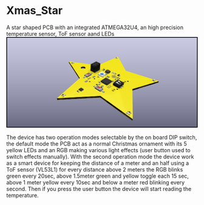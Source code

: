 # Xmas_Star
A star shaped PCB with an integrated ATMEGA32U4, an high precision temperature sensor, ToF sensor aand LEDs
![plot](https://github.com/SalmoF/Xmas_Star/blob/main/Christmas%20pcb.png)

The device has two operation modes selectable by the on board DIP switch, the default mode the PCB act as a normal
Christmas ornament with its 5 yellow LEDs and an RGB making various light effects (user button used to switch effects manually).
With the second operation mode the device work as a smart device for keeping the distance of a meter and an half 
using a ToF sensor (VL53L1) for every distance above 2 meters the RGB blinks green every 20sec, above 1.5meter green
and yellow toggle each 15 sec, above 1 meter yellow every 10sec and below a meter red blinking every second.
Then if you press the user button the device will start reading the temperature.
